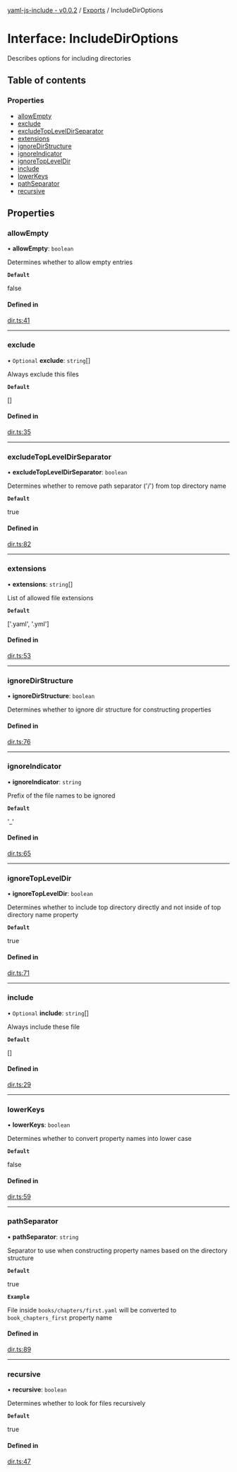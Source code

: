 [yaml-js-include - v0.0.2](../README.md) / [Exports](../modules.md) / IncludeDirOptions

# Interface: IncludeDirOptions

Describes options for including directories

## Table of contents

### Properties

- [allowEmpty](IncludeDirOptions.md#allowempty)
- [exclude](IncludeDirOptions.md#exclude)
- [excludeTopLevelDirSeparator](IncludeDirOptions.md#excludetopleveldirseparator)
- [extensions](IncludeDirOptions.md#extensions)
- [ignoreDirStructure](IncludeDirOptions.md#ignoredirstructure)
- [ignoreIndicator](IncludeDirOptions.md#ignoreindicator)
- [ignoreTopLevelDir](IncludeDirOptions.md#ignoretopleveldir)
- [include](IncludeDirOptions.md#include)
- [lowerKeys](IncludeDirOptions.md#lowerkeys)
- [pathSeparator](IncludeDirOptions.md#pathseparator)
- [recursive](IncludeDirOptions.md#recursive)

## Properties

### allowEmpty

• **allowEmpty**: `boolean`

Determines whether to allow empty entries

**`Default`**

false

#### Defined in

[dir.ts:41](https://github.com/dbondarchuk/yaml-js-include/blob/4fa7f08/src/dir.ts#L41)

___

### exclude

• `Optional` **exclude**: `string`[]

Always exclude this files

**`Default`**

[]

#### Defined in

[dir.ts:35](https://github.com/dbondarchuk/yaml-js-include/blob/4fa7f08/src/dir.ts#L35)

___

### excludeTopLevelDirSeparator

• **excludeTopLevelDirSeparator**: `boolean`

Determines whether to remove path separator ('/') from top directory name

**`Default`**

true

#### Defined in

[dir.ts:82](https://github.com/dbondarchuk/yaml-js-include/blob/4fa7f08/src/dir.ts#L82)

___

### extensions

• **extensions**: `string`[]

List of allowed file extensions

**`Default`**

['.yaml', '.yml']

#### Defined in

[dir.ts:53](https://github.com/dbondarchuk/yaml-js-include/blob/4fa7f08/src/dir.ts#L53)

___

### ignoreDirStructure

• **ignoreDirStructure**: `boolean`

Determines whether to ignore dir structure for constructing properties

#### Defined in

[dir.ts:76](https://github.com/dbondarchuk/yaml-js-include/blob/4fa7f08/src/dir.ts#L76)

___

### ignoreIndicator

• **ignoreIndicator**: `string`

Prefix of the file names to be ignored

**`Default`**

'_'

#### Defined in

[dir.ts:65](https://github.com/dbondarchuk/yaml-js-include/blob/4fa7f08/src/dir.ts#L65)

___

### ignoreTopLevelDir

• **ignoreTopLevelDir**: `boolean`

Determines whether to include top directory directly and not inside of top directory name property

**`Default`**

true

#### Defined in

[dir.ts:71](https://github.com/dbondarchuk/yaml-js-include/blob/4fa7f08/src/dir.ts#L71)

___

### include

• `Optional` **include**: `string`[]

Always include these file

**`Default`**

[]

#### Defined in

[dir.ts:29](https://github.com/dbondarchuk/yaml-js-include/blob/4fa7f08/src/dir.ts#L29)

___

### lowerKeys

• **lowerKeys**: `boolean`

Determines whether to convert property names into lower case

**`Default`**

false

#### Defined in

[dir.ts:59](https://github.com/dbondarchuk/yaml-js-include/blob/4fa7f08/src/dir.ts#L59)

___

### pathSeparator

• **pathSeparator**: `string`

Separator to use when constructing property names based on the directory structure

**`Default`**

true

**`Example`**

File inside `books/chapters/first.yaml` will be converted to `book_chapters_first` property name

#### Defined in

[dir.ts:89](https://github.com/dbondarchuk/yaml-js-include/blob/4fa7f08/src/dir.ts#L89)

___

### recursive

• **recursive**: `boolean`

Determines whether to look for files recursively

**`Default`**

true

#### Defined in

[dir.ts:47](https://github.com/dbondarchuk/yaml-js-include/blob/4fa7f08/src/dir.ts#L47)
